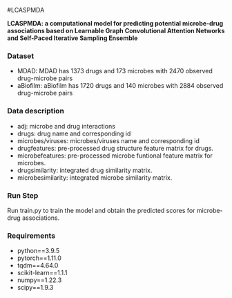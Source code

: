 #LCASPMDA

**LCASPMDA: a computational model for predicting potential microbe-drug associations based on Learnable Graph Convolutional Attention Networks and Self-Paced Iterative Sampling Ensemble**

### Dataset
  * MDAD: MDAD has 1373 drugs and 173 microbes with 2470 observed drug-microbe pairs
  * aBiofilm: aBiofilm has 1720 drugs and 140 microbes with 2884 observed drug-microbe pairs
  
### Data description
* adj: microbe and drug interactions
* drugs: drug name and corresponding id
* microbes/viruses: microbes/viruses name and corresponding id
* drugfeatures: pre-processed drug structure feature matrix for drugs.
* microbefeatures: pre-processed microbe funtional feature matrix for microbes.
* drugsimilarity: integrated drug similarity matrix.
* microbesimilarity: integrated microbe similarity matrix.

### Run Step 
  Run train.py to train the model and obtain the predicted scores for microbe-drug associations.


### Requirements 
  - python==3.9.5
  - pytorch==1.11.0 
  - tqdm==4.64.0
  - scikit-learn==1.1.1
  - numpy==1.22.3
  - scipy==1.9.3
